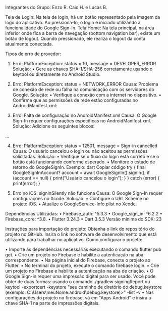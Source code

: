 Integrantes do Grupo: Enzo R. Caio H. e Lucas B.

Tela de Login:
Na tela de login, há um botão representado pela imagem da logo do aplicativo. Ao pressioná-lo, o login é iniciado utilizando a funcionalidade do Google Sign-In.
Tela Home:
Na tela principal, na área inferior onde fica a barra de navegação (bottom navigation bar), existe um botão de logout. Quando pressionado, ele realiza o logout da conta atualmente conectada.

Tipos de erro de provedor:
1. Erro: PlatformException: status = 10, message = DEVELOPER_ERROR
Solução:
•	Gere as chaves SHA-1/SHA-256 corretamente usando o keytool ou diretamente no Android Studio.

2.  Erro: PlatformException: status = NETWORK_ERROR
Causa: Problema de conexão de rede ou falha na comunicação com os servidores do Google.
Solução:
•	Verifique a conexão com a internet no dispositivo.
•	Confirme que as permissões de rede estão configuradas no AndroidManifest.xml:

3. Erro: Falta de configuração no AndroidManifest.xml
Causa: O Google Sign-In requer configurações específicas no AndroidManifest.xml.
Solução: Adicione os seguintes blocos:
<application>
    ...
    <meta-data
        android:name="com.google.android.gms.version"
        android:value="@integer/google_play_services_version" />
</application>

4. Erro: PlatformException: status = 12501, message = Sign-in cancelled
Causa: O usuário cancelou o login ou não aceitou as permissões solicitadas.
Solução:
•	Verifique se o fluxo do login está correto e se o botão está funcionando conforme esperado.
•	Monitore o estado de retorno do GoogleSignIn.
Exemplo:
dart
Copiar código
try {
  final GoogleSignInAccount? account = await GoogleSignIn().signIn();
  if (account == null) {
    print("Usuário cancelou o login");
  }
} catch (error) {
  print(error);
}

5.  Erro no iOS: signInSilently não funciona
Causa: O Google Sign-In requer configurações no Xcode.
Solução:
•	Configure o URL Scheme no projeto iOS.
•	Atualize o GoogleService-Info.plist no Xcode.


Dependências Utilizadas: 
•	Firebase_auth: ^5.3.3 
•	Google_sign_in: ^6.2.2 
•	Firebase_core: ^3.8.
•	Flutter 3.24.3 
•	Dart 3.5.3
Versão minima do SDK: 23

Instruções para importação do projeto: 
Obtenha o link do repositório do projeto no GitHub. Insira o link no software de desenvolvimento que está utilizando para trabalhar no aplicativo.
Como configurar o projeto:

•	Importe as dependências necessárias executando o comando flutter pub get.
•	Crie um projeto no Firebase e habilite a autenticação na aba correspondente.
•	Na página inicial do Firebase, conecte o projeto ao Flutter.
•	No terminal do projeto, execute o comando firebase login.
•	Crie um projeto no Firebase e habilite a autenticação na aba de criação.
•	O Google Sign-in requer uma impressão digital para ser usado. Você pode obter de duas formas: usando o comando ./gradlew signingReport ou keytool -exportcert -keystore "seu caminho de diretório do debug.keystore (exemplo: C:\Users\meuNome\.android\debug.keystore)>" -list -v
•	Nas configurações do projeto no firebase, vá em "Apps Android" e insira a chave SHA-1 na parte de impressões digitais.
